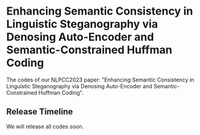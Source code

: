 # Enhancing Semantic Consistency in Linguistic Steganography via Denosing Auto-Encoder and Semantic-Constrained Huffman Coding
The codes of our NLPCC2023 paper: "Enhancing Semantic Consistency in Linguistic Steganography via Denosing Auto-Encoder and Semantic-Constrained Huffman Coding".
## Release Timeline
We will release all codes soon.